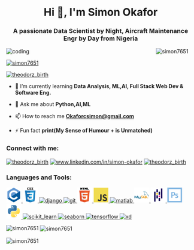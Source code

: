 <h1 align="center">Hi 👋, I'm Simon Okafor</h1>
<h3 align="center">A passionate Data Scientist by Night, Aircraft Maintenance Engr by Day from Nigeria</h3>
<img aline="left" alt = "coding" width = "400" src = "https://encrypted-tbn0.gstatic.com/images?q=tbn:ANd9GcSy5v9cC9na_Eme-hFZLRn6wdo_Yd7See1w1A&usqp=CAU"

<p align="left"> <img src="https://komarev.com/ghpvc/?username=simon7651&label=Profile%20views&color=0e75b6&style=flat" alt="simon7651" /> </p>

<p align="left"> <a href="https://github.com/ryo-ma/github-profile-trophy"><img src="https://github-profile-trophy.vercel.app/?username=simon7651" alt="simon7651" /></a> </p>

<p align="left"> <a href="https://twitter.com/theodorz_birth" target="blank"><img src="https://img.shields.io/twitter/follow/theodorz_birth?logo=twitter&style=for-the-badge" alt="theodorz_birth" /></a> </p>

- 🌱 I’m currently learning **Data Analysis, ML,AI, Full Stack Web Dev & Software Eng.**

- 💬 Ask me about **Python,AI,ML**

- 📫 How to reach me **Okaforcsimon@gmail.com**

- ⚡ Fun fact **print(My Sense of Humour + is Unmatched)**

<h3 align="left">Connect with me:</h3>
<p align="left">
<a href="https://twitter.com/theodorz_birth" target="blank"><img align="center" src="https://raw.githubusercontent.com/rahuldkjain/github-profile-readme-generator/master/src/images/icons/Social/twitter.svg" alt="theodorz_birth" height="30" width="40" /></a>
<a href="https://linkedin.com/in/www.linkedin.com/in/simon-okafor" target="blank"><img align="center" src="https://raw.githubusercontent.com/rahuldkjain/github-profile-readme-generator/master/src/images/icons/Social/linked-in-alt.svg" alt="www.linkedin.com/in/simon-okafor" height="30" width="40" /></a>
<a href="https://www.leetcode.com/theodorz_birth" target="blank"><img align="center" src="https://raw.githubusercontent.com/rahuldkjain/github-profile-readme-generator/master/src/images/icons/Social/leet-code.svg" alt="theodorz_birth" height="30" width="40" /></a>
</p>

<h3 align="left">Languages and Tools:</h3>
<p align="left"> <a href="https://www.cprogramming.com/" target="_blank" rel="noreferrer"> <img src="https://raw.githubusercontent.com/devicons/devicon/master/icons/c/c-original.svg" alt="c" width="40" height="40"/> </a> <a href="https://www.w3schools.com/css/" target="_blank" rel="noreferrer"> <img src="https://raw.githubusercontent.com/devicons/devicon/master/icons/css3/css3-original-wordmark.svg" alt="css3" width="40" height="40"/> </a> <a href="https://www.djangoproject.com/" target="_blank" rel="noreferrer"> <img src="https://cdn.worldvectorlogo.com/logos/django.svg" alt="django" width="40" height="40"/> </a> <a href="https://git-scm.com/" target="_blank" rel="noreferrer"> <img src="https://www.vectorlogo.zone/logos/git-scm/git-scm-icon.svg" alt="git" width="40" height="40"/> </a> <a href="https://www.w3.org/html/" target="_blank" rel="noreferrer"> <img src="https://raw.githubusercontent.com/devicons/devicon/master/icons/html5/html5-original-wordmark.svg" alt="html5" width="40" height="40"/> </a> <a href="https://developer.mozilla.org/en-US/docs/Web/JavaScript" target="_blank" rel="noreferrer"> <img src="https://raw.githubusercontent.com/devicons/devicon/master/icons/javascript/javascript-original.svg" alt="javascript" width="40" height="40"/> </a> <a href="https://www.mathworks.com/" target="_blank" rel="noreferrer"> <img src="https://upload.wikimedia.org/wikipedia/commons/2/21/Matlab_Logo.png" alt="matlab" width="40" height="40"/> </a> <a href="https://www.mysql.com/" target="_blank" rel="noreferrer"> <img src="https://raw.githubusercontent.com/devicons/devicon/master/icons/mysql/mysql-original-wordmark.svg" alt="mysql" width="40" height="40"/> </a> <a href="https://pandas.pydata.org/" target="_blank" rel="noreferrer"> <img src="https://raw.githubusercontent.com/devicons/devicon/2ae2a900d2f041da66e950e4d48052658d850630/icons/pandas/pandas-original.svg" alt="pandas" width="40" height="40"/> </a> <a href="https://www.photoshop.com/en" target="_blank" rel="noreferrer"> <img src="https://raw.githubusercontent.com/devicons/devicon/master/icons/photoshop/photoshop-line.svg" alt="photoshop" width="40" height="40"/> </a> <a href="https://www.python.org" target="_blank" rel="noreferrer"> <img src="https://raw.githubusercontent.com/devicons/devicon/master/icons/python/python-original.svg" alt="python" width="40" height="40"/> </a> <a href="https://scikit-learn.org/" target="_blank" rel="noreferrer"> <img src="https://upload.wikimedia.org/wikipedia/commons/0/05/Scikit_learn_logo_small.svg" alt="scikit_learn" width="40" height="40"/> </a> <a href="https://seaborn.pydata.org/" target="_blank" rel="noreferrer"> <img src="https://seaborn.pydata.org/_images/logo-mark-lightbg.svg" alt="seaborn" width="40" height="40"/> </a> <a href="https://www.tensorflow.org" target="_blank" rel="noreferrer"> <img src="https://www.vectorlogo.zone/logos/tensorflow/tensorflow-icon.svg" alt="tensorflow" width="40" height="40"/> </a> <a href="https://www.adobe.com/products/xd.html" target="_blank" rel="noreferrer"> <img src="https://cdn.worldvectorlogo.com/logos/adobe-xd.svg" alt="xd" width="40" height="40"/> </a> </p>

<p><img align="left" src="https://github-readme-stats.vercel.app/api/top-langs?username=simon7651&show_icons=true&locale=en&layout=compact" alt="simon7651" /></p>

<p>&nbsp;<img align="center" src="https://github-readme-stats.vercel.app/api?username=simon7651&show_icons=true&locale=en" alt="simon7651" /></p>

<p><img align="center" src="https://github-readme-streak-stats.herokuapp.com/?user=simon7651&" alt="simon7651" /></p>
